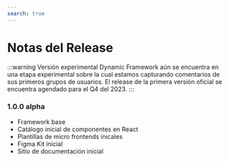 ```yaml
---
search: true
---
```


# Notas del Release

:::warning Versión experimental
Dynamic Framework aún se encuentra en una etapa experimental sobre la cual estamos capturando comentarios de sus primeros grupos de usuarios. El release de la primera versión oficial se encuentra agendado para el Q4 del 2023.
:::

### 1.0.0 alpha

- Framework base
- Catálogo inicial de componentes en React
- Plantillas de micro frontends inicales
- Figma Kit inicial
- Sitio de documentación inicial